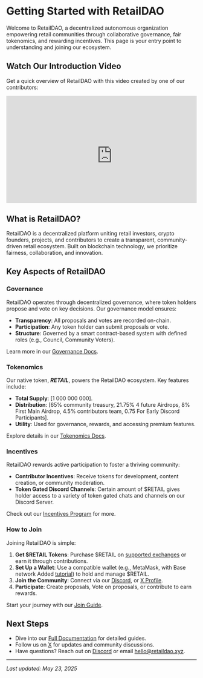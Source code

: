 # Getting Started with RetailDAO

Welcome to RetailDAO, a decentralized autonomous organization empowering retail communities through collaborative governance, fair tokenomics, and rewarding incentives. This page is your entry point to understanding and joining our ecosystem.

## Watch Our Introduction Video

Get a quick overview of RetailDAO with this video created by one of our contributors:

<div style="position: relative; padding-bottom: 56.25%; height: 0; overflow: hidden; max-width: 100%; margin-bottom: 2em;">
  <iframe width="560" height="315" src="https://www.youtube.com/embed/6SMGXNnmrhk?si=bh-IwK2XeLi96VYb" title="YouTube video player" frameborder="0" allow="accelerometer; autoplay; clipboard-write; encrypted-media; gyroscope; picture-in-picture; web-share" referrerpolicy="strict-origin-when-cross-origin" allowfullscreen></iframe>
</div>

## What is RetailDAO?

RetailDAO is a decentralized platform uniting retail investors, crypto founders, projects, and contributors to create a transparent, community-driven retail ecosystem. Built on blockchain technology, we prioritize fairness, collaboration, and innovation.

## Key Aspects of RetailDAO

### Governance

RetailDAO operates through decentralized governance, where token holders propose and vote on key decisions. Our governance model ensures:

- **Transparency**: All proposals and votes are recorded on-chain.
- **Participation**: Any token holder can submit proposals or vote.
- **Structure**: Governed by a smart contract-based system with defined roles (e.g., Council, Community Voters).

Learn more in our [Governance Docs](https://github.com/RetailDAO/Docs/tree/main/Governance).

### Tokenomics

Our native token, **$RETAIL$**, powers the RetailDAO ecosystem. Key features include:

- **Total Supply**: [1 000 000 000].
- **Distribution**: [65% community treasury, 21.75% 4 future Airdrops, 8% First Main Airdrop, 4.5% contributors team, 0.75 For Early Discord Participants].
- **Utility**: Used for governance, rewards, and accessing premium features.

Explore details in our [Tokenomics Docs](https://github.com/RetailDAO/Docs/tree/main/Token_Ecosystem).

### Incentives

RetailDAO rewards active participation to foster a thriving community:

- **Contributor Incentives**: Receive tokens for development, content creation, or community moderation.
- **Token Gated Discord Channels**: Certain amount of $RETAIL gives holder access to a variety of token gated chats and channels on our Discord Server.

Check out our [Incentives Program](link-to-incentives-docs) for more.

### How to Join

Joining RetailDAO is simple:

1. **Get $RETAIL Tokens**: Purchase $RETAIL on [supported exchanges](https://app.uniswap.org/explore/tokens/base/0xc7167e360bD63696a7870C0Ef66939E882249F20) or earn it through contributions.
2. **Set Up a Wallet**: Use a compatible wallet (e.g., MetaMask, with Base network Added [tutorial](https://docs.base.org/chain/using-base)) to hold and manage $RETAIL.
3. **Join the Community**: Connect via our [Discord](https://discord.gg/mpABdUQXJC), or [X Profile](https://x.com/retaildao).
4. **Participate**: Create proposals, Vote on proposals, or contribute to earn rewards.

Start your journey with our [Join Guide]('TBD').

## Next Steps

- Dive into our [Full Documentation](link-to-docs-home) for detailed guides.
- Follow us on [X](https://x.com/retaildao) for updates and community discussions.
- Have questions? Reach out on [Discord](https://discord.gg/mpABdUQXJC) or email [hello@retaildao.xyz](mailto:hello@retaildao.xyz).

---

*Last updated: May 23, 2025*
